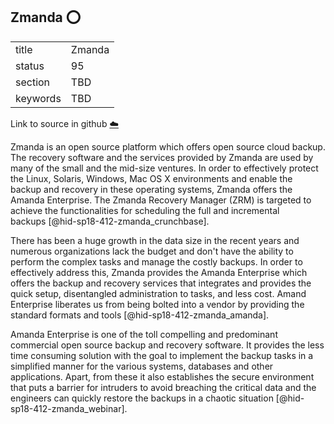 ## Zmanda :o:


|          |        |
| -------- | ------ |
| title    | Zmanda |
| status   | 95     |
| section  | TBD    |
| keywords | TBD    |

Link to source in github [:cloud:](https://github.com/cloudmesh/technologies/blob/master/chapters/incomming/abstract-zmanda.md)



Zmanda is an open source platform which offers open source cloud backup.
The recovery software and the services provided by Zmanda are used by
many of the small and the mid-size ventures. In order to effectively
protect the Linux, Solaris, Windows, Mac OS X environments and enable
the backup and recovery in these operating systems, Zmanda offers the
Amanda Enterprise. The Zmanda Recovery Manager (ZRM) is targeted to
achieve the functionalities for scheduling the full and incremental
backups [@hid-sp18-412-zmanda_crunchbase].

There has been a huge growth in the data size in the recent years and
numerous organizations lack the budget and don't have the ability to
perform the complex tasks and manage the costly backups. In order to
effectively address this, Zmanda provides the Amanda Enterprise which
offers the backup and recovery services that integrates and provides the
quick setup, disentangled administration to tasks, and less cost. Amand
Enterprise liberates us from being bolted into a vendor by providing the
standard formats and tools [@hid-sp18-412-zmanda_amanda].

Amanda Enterprise is one of the toll compelling and predominant
commercial open source backup and recovery software. It provides the
less time consuming solution with the goal to implement the backup tasks
in a simplified manner for the various systems, databases and other
applications. Apart, from these it also establishes the secure
environment that puts a barrier for intruders to avoid breaching the
critical data and the engineers can quickly restore the backups in a
chaotic situation [@hid-sp18-412-zmanda_webinar].
